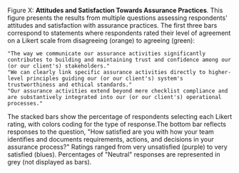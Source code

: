 Figure X: **Attitudes and Satisfaction Towards Assurance Practices**. This figure presents the results from multiple questions assessing respondents' attitudes and satisfaction with assurance practices. The first three bars correspond to statements where respondents rated their level of agreement on a Likert scale from disagreeing (orange) to agreeing (green):

    "The way we communicate our assurance activities significantly contributes to building and maintaining trust and confidence among our (or our client's) stakeholders."
    "We can clearly link specific assurance activities directly to higher-level principles guiding our (or our client's) system's trustworthiness and ethical standards."
    "Our assurance activities extend beyond mere checklist compliance and are substantively integrated into our (or our client's) operational processes."

The stacked bars show the percentage of respondents selecting each Likert rating, with colors coding for the type of response.The bottom bar reflects responses to the question, "How satisfied are you with how your team identifies and documents requirements, actions, and decisions in your assurance process?" Ratings ranged from very unsatisfied (purple) to very satisfied (blues). Percentages of "Neutral" responses are represented in grey (not displayed as bars).